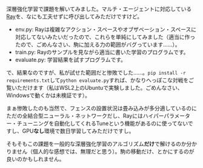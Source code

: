 深層強化学習で課題を解いてみました。マルチ・エージェントに対応している[Ray](https://docs.ray.io/en/latest/rllib/index.html)を、なにも工夫せずに呼び出してみただけですけど。

* env.py: Rayは複雑なアクション・スペースやオブザベーション・スペースに対応してないみたいだったので、これらを単純にしてみました（適当に作ったので、ごめんなさい、駒に加える力の範囲がバグっています……）。
* train.py: Rayのサンプルを見ながら適当に書いた学習のプログラムです。
* evaluate.py: 学習結果を試すプログラムです。

で、結果なのですが、私が試せた範囲だと惨敗でした……。`pip install -r requirements.txt`して`python evaluate.py`すれば、かなりへっぽこな対戦をご覧いただけます（私はWSL2上のUbuntuで実験しました。ごめんなさい、Windowsで動くかは未検証です）。

まぁ惨敗したのも当然で、フェンスの設置状況は畳み込みが多分適しているのにただの全結合型ニューラル・ネットワークだし、Rayにはハイパーパラメーター・チューニングを自動化してくれるTuneという機能があるのに使ってないですし、GPU**なし**環境で数日学習してみただけですし。

そもそもこの課題を一般的な深層強化学習のアルゴリズム**だけ**で解けるのか分かりません（個人的な感想では、無理だと思う）。駒の移動だけ、とかにするのが良いのかもしれません。
